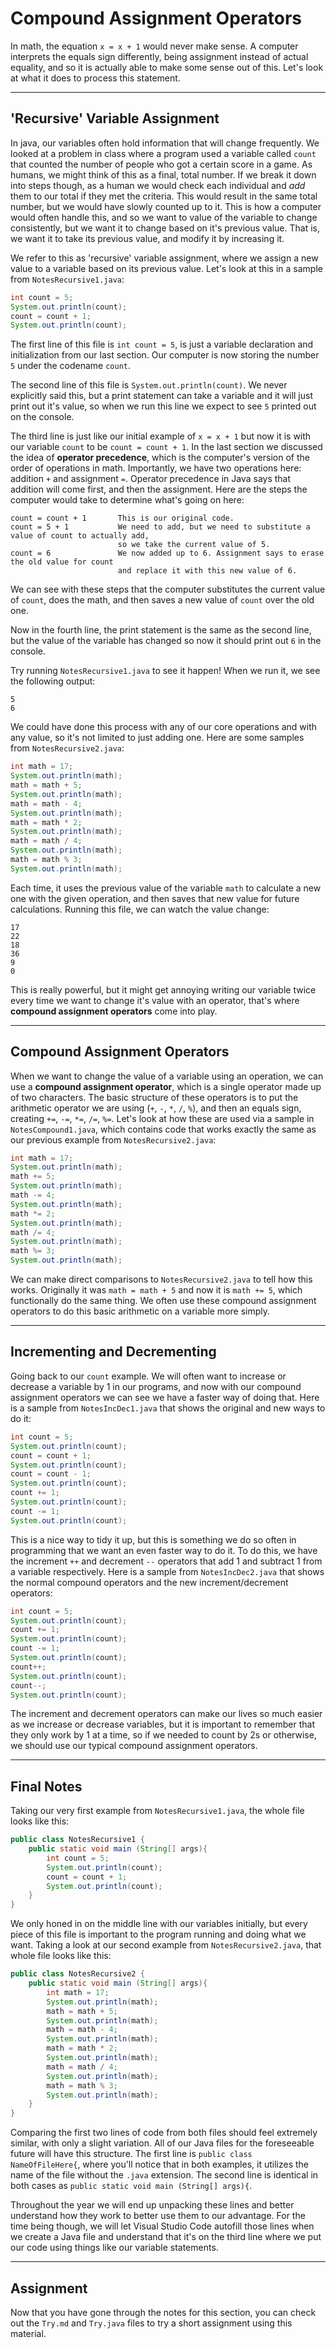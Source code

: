 # Compound Assignment Operators

In math, the equation `x = x + 1` would never make sense. A computer interprets the equals sign differently, being assignment instead of actual equality, and so it is actually able to make some sense out of this. Let's look at what it does to process this statement.

---

## 'Recursive' Variable Assignment

In java, our variables often hold information that will change frequently. We looked at a problem in class where a program used a variable called `count` that counted the number of people who got a certain score in a game. As humans, we might think of this as a final, total number. If we break it down into steps though, as a human we would check each individual and *add* them to our total if they met the criteria. This would result in the same total number, but we would have slowly counted up to it. This is how a computer would often handle this, and so we want to value of the variable to change consistently, but we want it to change based on it's previous value. That is, we want it to take its previous value, and modify it by increasing it.

We refer to this as 'recursive' variable assignment, where we assign a new value to a variable based on its previous value. Let's look at this in a sample from `NotesRecursive1.java`:

```java
int count = 5;
System.out.println(count);
count = count + 1;
System.out.println(count);
```

The first line of this file is `int count = 5`, is just a variable declaration and initialization from our last section. Our computer is now storing the number `5` under the codename `count`.

The second line of this file is `System.out.println(count)`. We never explicitly said this, but a print statement can take a variable and it will just print out it's value, so when we run this line we expect to see `5` printed out on the console.

The third line is just like our initial example of `x = x + 1` but now it is with our variable `count` to be `count = count + 1`. In the last section we discussed the idea of **operator precedence**, which is the computer's version of the order of operations in math. Importantly, we have two operations here: addition `+` and assignment `=`. Operator precedence in Java says that addition will come first, and then the assignment. Here are the steps the computer would take to determine what's going on here:

```
count = count + 1       This is our original code.
count = 5 + 1           We need to add, but we need to substitute a value of count to actually add,
                        so we take the current value of 5.
count = 6               We now added up to 6. Assignment says to erase the old value for count
                        and replace it with this new value of 6.
```

We can see with these steps that the computer substitutes the current value of `count`, does the math, and then saves a new value of `count` over the old one.

Now in the fourth line, the print statement is the same as the second line, but the value of the variable has changed so now it should print out `6` in the console.

Try running `NotesRecursive1.java` to see it happen! When we run it, we see the following output:

```
5
6
```

We could have done this process with any of our core operations and with any value, so it's not limited to just adding one. Here are some samples from `NotesRecursive2.java`:

```java
int math = 17;
System.out.println(math);
math = math + 5;
System.out.println(math);
math = math - 4;
System.out.println(math);
math = math * 2;
System.out.println(math);
math = math / 4;
System.out.println(math);
math = math % 3;
System.out.println(math);
```

Each time, it uses the previous value of the variable `math` to calculate a new one with the given operation, and then saves that new value for future calculations. Running this file, we can watch the value change:

```
17
22
18
36
9 
0
```

This is really powerful, but it might get annoying writing our variable twice every time we want to change it's value with an operator, that's where **compound assignment operators** come into play.

---

## Compound Assignment Operators

When we want to change the value of a variable using an operation, we can use a **compound assignment operator**, which is a single operator made up of two characters. The basic structure of these operators is to put the arithmetic operator we are using (`+`, `-`, `*`, `/`, `%`), and then an equals sign, creating `+=`, `-=`, `*=`, `/=`, `%=`. Let's look at how these are used via a sample in `NotesCompound1.java`, which contains code that works exactly the same as our previous example from `NotesRecursive2.java`:

```java
int math = 17;
System.out.println(math);
math += 5;
System.out.println(math);
math -= 4;
System.out.println(math);
math *= 2;
System.out.println(math);
math /= 4;
System.out.println(math);
math %= 3;
System.out.println(math);
```

We can make direct comparisons to `NotesRecursive2.java` to tell how this works. Originally it was `math = math + 5` and now it is `math += 5`, which functionally do the same thing. We often use these compound assignment operators to do this basic arithmetic on a variable more simply.

---

## Incrementing and Decrementing

Going back to our `count` example. We will often want to increase or decrease a variable by 1 in our programs, and now with our compound assignment operators we can see we have a faster way of doing that. Here is a sample from `NotesIncDec1.java` that shows the original and new ways to do it:

```java
int count = 5;
System.out.println(count);
count = count + 1;
System.out.println(count);
count = count - 1;
System.out.println(count);
count += 1;
System.out.println(count);
count -= 1;
System.out.println(count);
```

This is a nice way to tidy it up, but this is something we do so often in programming that we want an even faster way to do it. To do this, we have the increment `++` and decrement `--` operators that add 1 and subtract 1 from a variable respectively. Here is a sample from `NotesIncDec2.java` that shows the normal compound operators and the new increment/decrement operators:

```java
int count = 5;
System.out.println(count);
count += 1;
System.out.println(count);
count -= 1;
System.out.println(count);
count++;
System.out.println(count);
count--;
System.out.println(count);
```

The increment and decrement operators can make our lives so much easier as we increase or decrease variables, but it is important to remember that they only work by 1 at a time, so if we needed to count by 2s or otherwise, we should use our typical compound assignment operators.

---

## Final Notes

Taking our very first example from `NotesRecursive1.java`, the whole file looks like this:

```java
public class NotesRecursive1 {
    public static void main (String[] args){
        int count = 5;
        System.out.println(count);
        count = count + 1;
        System.out.println(count);
    }
}
```

We only honed in on the middle line with our variables initially, but every piece of this file is important to the program running and doing what we want. Taking a look at our second example from `NotesRecursive2.java`, that whole file looks like this:

```java
public class NotesRecursive2 {
    public static void main (String[] args){
        int math = 17;
        System.out.println(math);
        math = math + 5;
        System.out.println(math);
        math = math - 4;
        System.out.println(math);
        math = math * 2;
        System.out.println(math);
        math = math / 4;
        System.out.println(math);
        math = math % 3;
        System.out.println(math);
    }
}
```

Comparing the first two lines of code from both files should feel extremely similar, with only a slight variation. All of our Java files for the foreseeable future will have this structure. The first line is `public class NameOfFileHere{`, where you'll notice that in both examples, it utilizes the name of the file without the `.java` extension. The second line is identical in both cases as `public static void main (String[] args){`.

Throughout the year we will end up unpacking these lines and better understand how they work to better use them to our advantage. For the time being though, we will let Visual Studio Code autofill those lines when we create a Java file and understand that it's on the third line where we put our code using things like our variable statements.

---

## Assignment

Now that you have gone through the notes for this section, you can check out the `Try.md` and `Try.java` files to try a short assignment using this material.
